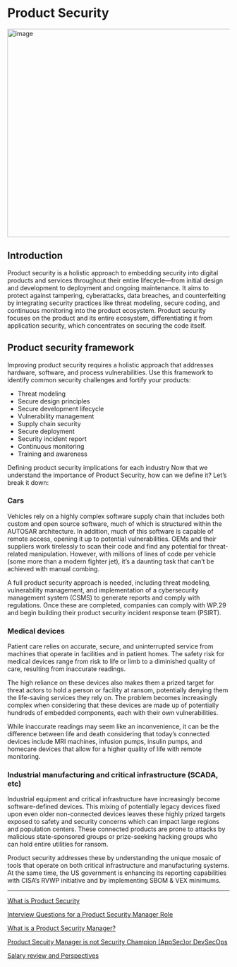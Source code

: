 # Product Security 

<img width="1024" height="471" alt="image" src="https://github.com/user-attachments/assets/27b294eb-ecc5-42bb-ad81-38e611837777" />

## Introduction

Product security is a holistic approach to embedding security into digital products and services throughout their entire lifecycle—from initial design and development to deployment and ongoing maintenance. It aims to protect against tampering, cyberattacks, data breaches, and counterfeiting by integrating security practices like threat modeling, secure coding, and continuous monitoring into the product ecosystem. Product security focuses on the product and its entire ecosystem, differentiating it from application security, which concentrates on securing the code itself. 

## Product security framework

Improving product security requires a holistic approach that addresses hardware, software, and process vulnerabilities. Use this framework to identify common security challenges and fortify your products:

- Threat modeling
- Secure design principles
- Secure development lifecycle
- Vulnerability management
- Supply chain security
- Secure deployment
- Security incident report
- Continuous monitoring
- Training and awareness

Defining product security implications for each industry
Now that we understand the importance of Product Security, how can we define it? Let’s break it down:

### Cars

Vehicles rely on a highly complex software supply chain that includes both custom and open source software, much of which is structured within the AUTOSAR architecture. In addition, much of this software is capable of remote access, opening it up to potential vulnerabilities.
OEMs and their suppliers work tirelessly to scan their code and find any potential for threat-related manipulation. However, with millions of lines of code per vehicle (some more than a modern fighter jet), it’s a daunting task that can’t be achieved with manual combing.

A full product security approach is needed, including threat modeling, vulnerability management, and implementation of a cybersecurity management system (CSMS) to generate reports and comply with regulations. Once these are completed, companies can comply with WP.29 and begin building their product security incident response team (PSIRT).

### Medical devices

Patient care relies on accurate, secure, and uninterrupted service from machines that operate in facilities and in patient homes. The safety risk for medical devices range from risk to life or limb to a diminished quality of care, resulting from inaccurate readings. 

The high reliance on these devices also makes them a prized target for threat actors to hold a person or facility at ransom, potentially denying them the life-saving services they rely on. The problem becomes increasingly complex when considering that these devices are made up of potentially hundreds of embedded components, each with their own vulnerabilities. 

While inaccurate readings may seem like an inconvenience, it can be the difference between life and death considering that today’s connected devices include MRI machines, infusion pumps, insulin pumps, and homecare devices that allow for a higher quality of life with remote monitoring.

###  Industrial manufacturing and critical infrastructure (SCADA, etc)

Industrial equipment and critical infrastructure have increasingly become software-defined devices. This mixing of potentially legacy devices fixed upon even older non-connected devices leaves these highly prized targets exposed to safety and security concerns which can impact large regions and population centers. These connected products are prone to attacks by malicious state-sponsored groups or prize-seeking hacking groups who can hold entire utilities for ransom.

Product security addresses these by understanding the unique mosaic of tools that operate on both critical infrastructure and manufacturing systems. At the same time, the US government is enhancing its reporting capabilities with CISA’s RVWP initiative and by implementing SBOM & VEX minimums.

---

[What is Product Security](https://github.com/D3One/Product-Security-Manager-/blob/main/ProdSec%20Basics.md)

[Interview Questions for a Product Security Manager Role](https://github.com/D3One/Product-Security-Manager-/blob/main/ProdSec%20Job%20Interview%20Q%26A.md)

[What is a Product Security Manager?](https://github.com/D3One/Product-Security-Manager-/blob/main/ProdSec%20Manager.md)

[Product Secuity Manager is not Security Champion (AppSec)or DevSecOps](https://github.com/D3One/Product-Security-Manager-/blob/main/ProdSec_AppSec_DevSecOps_SecChamp.md)

[Salary review and Perspectives](https://github.com/D3One/Product-Security-Manager-/blob/main/Salary_Perspectives.md)

